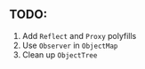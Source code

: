 ## TODO:
1. Add `Reflect` and `Proxy` polyfills
2. Use `Observer` in `ObjectMap`
3. Clean up `ObjectTree`